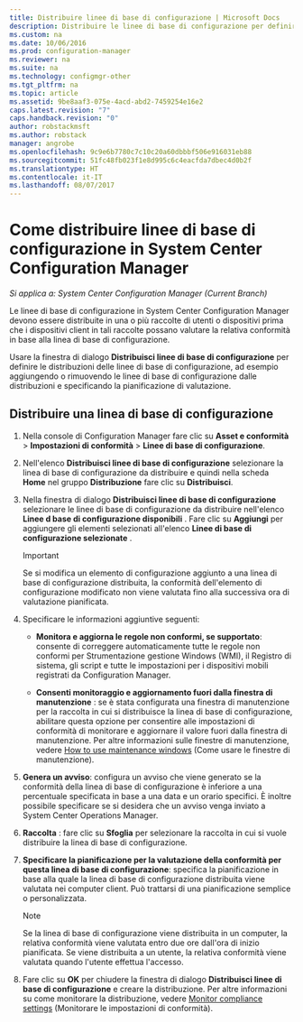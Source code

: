 ```yaml
---
title: Distribuire linee di base di configurazione | Microsoft Docs
description: Distribuire le linee di base di configurazione per definire le relative distribuzioni e aggiungere o rimuovere le linee di base dalle distribuzioni.
ms.custom: na
ms.date: 10/06/2016
ms.prod: configuration-manager
ms.reviewer: na
ms.suite: na
ms.technology: configmgr-other
ms.tgt_pltfrm: na
ms.topic: article
ms.assetid: 9be8aaf3-075e-4acd-abd2-7459254e16e2
caps.latest.revision: "7"
caps.handback.revision: "0"
author: robstackmsft
ms.author: robstack
manager: angrobe
ms.openlocfilehash: 9c9e6b7780c7c10c20a60dbbbf506e916031eb88
ms.sourcegitcommit: 51fc48fb023f1e8d995c6c4eacfda7dbec4d0b2f
ms.translationtype: HT
ms.contentlocale: it-IT
ms.lasthandoff: 08/07/2017
---
```

# <a name="how-to-deploy-configuration-baselines-in-system-center-configuration-manager"></a>Come distribuire linee di base di configurazione in System Center Configuration Manager

*Si applica a: System Center Configuration Manager (Current Branch)*

Le linee di base di configurazione in System Center Configuration Manager devono essere distribuite in una o più raccolte di utenti o dispositivi prima che i dispositivi client in tali raccolte possano valutare la relativa conformità in base alla linea di base di configurazione.  

Usare la finestra di dialogo **Distribuisci linee di base di configurazione** per definire le distribuzioni delle linee di base di configurazione, ad esempio aggiungendo o rimuovendo le linee di base di configurazione dalle distribuzioni e specificando la pianificazione di valutazione.  

## <a name="deploy-a-configuration-baseline"></a>Distribuire una linea di base di configurazione  

1.  Nella console di Configuration Manager fare clic su **Asset e conformità** > **Impostazioni di conformità** > **Linee di base di configurazione**.  

3.  Nell'elenco **Distribuisci linee di base di configurazione** selezionare la linea di base di configurazione da distribuire e quindi nella scheda **Home** nel gruppo **Distribuzione** fare clic su **Distribuisci**.  

4.  Nella finestra di dialogo **Distribuisci linee di base di configurazione** selezionare le linee di base di configurazione da distribuire nell'elenco **Linee d base di configurazione disponibili** . Fare clic su **Aggiungi** per aggiungere gli elementi selezionati all'elenco **Linee di base di configurazione selezionate** .  

    > [!IMPORTANT]  
    >  Se si modifica un elemento di configurazione aggiunto a una linea di base di configurazione distribuita, la conformità dell'elemento di configurazione modificato non viene valutata fino alla successiva ora di valutazione pianificata.  

5.  Specificare le informazioni aggiuntive seguenti:  

    -   **Monitora e aggiorna le regole non conformi, se supportato**: consente di correggere automaticamente tutte le regole non conformi per Strumentazione gestione Windows (WMI), il Registro di sistema, gli script e tutte le impostazioni per i dispositivi mobili registrati da Configuration Manager.  

    -   **Consenti monitoraggio e aggiornamento fuori dalla finestra di manutenzione** : se è stata configurata una finestra di manutenzione per la raccolta in cui si distribuisce la linea di base di configurazione, abilitare questa opzione per consentire alle impostazioni di conformità di monitorare e aggiornare il valore fuori dalla finestra di manutenzione. Per altre informazioni sulle finestre di manutenzione, vedere [How to use maintenance windows](/sccm/core/clients/manage/collections/use-maintenance-windows) (Come usare le finestre di manutenzione).  

6.  **Genera un avviso**: configura un avviso che viene generato se la conformità della linea di base di configurazione è inferiore a una percentuale specificata in base a una data e un orario specifici. È inoltre possibile specificare se si desidera che un avviso venga inviato a System Center Operations Manager.  

7.  **Raccolta** : fare clic su **Sfoglia** per selezionare la raccolta in cui si vuole distribuire la linea di base di configurazione.  

8.  **Specificare la pianificazione per la valutazione della conformità per questa linea di base di configurazione**: specifica la pianificazione in base alla quale la linea di base di configurazione distribuita viene valutata nei computer client. Può trattarsi di una pianificazione semplice o personalizzata.  

    > [!NOTE]  
    >  Se la linea di base di configurazione viene distribuita in un computer, la relativa conformità viene valutata entro due ore dall'ora di inizio pianificata. Se viene distribuita a un utente, la relativa conformità viene valutata quando l'utente effettua l'accesso.  

9. Fare clic su **OK** per chiudere la finestra di dialogo **Distribuisci linee di base di configurazione** e creare la distribuzione. Per altre informazioni su come monitorare la distribuzione, vedere [Monitor compliance settings](/sccm/compliance/deploy-use/monitor-compliance-settings) (Monitorare le impostazioni di conformità).  
